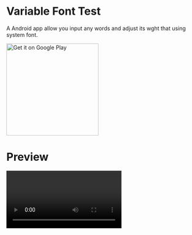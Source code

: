 # Variable Font Test
A Android app allow you input any words and adjust its wght that using system font.


<a href="https://play.google.com/store/apps/details?id=moe.echo.variablefonttest">
  <img alt="Get it on Google Play" src="https://play.google.com/intl/en_us/badges/static/images/badges/en_badge_web_generic.png" width="240px" />
</a>

# Preview
![app preview en_v3.5](doc/pics/variable-font-test-en-v3.5.webm)
